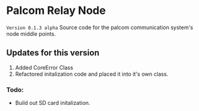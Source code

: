 # Palcom Relay Node
`Version 0.1.3 alpha`
Source code for the palcom communication system's node middle points.

<h2>Updates for this version</h2>
<ol>
<li>Added CoreError Class</li>
<li>Refactored initalization code and placed it into it's own class. </li>
</ol>

<h3>Todo:</h3>
<ul>
<li>Build out SD card initalization.</li>
</ul>
